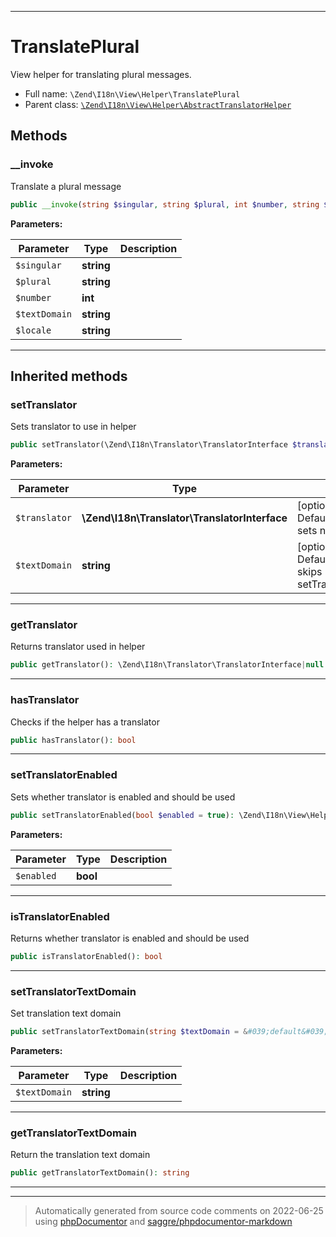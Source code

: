 ***

# TranslatePlural

View helper for translating plural messages.



* Full name: `\Zend\I18n\View\Helper\TranslatePlural`
* Parent class: [`\Zend\I18n\View\Helper\AbstractTranslatorHelper`](./AbstractTranslatorHelper.md)




## Methods


### __invoke

Translate a plural message

```php
public __invoke(string $singular, string $plural, int $number, string $textDomain = null, string $locale = null): string
```








**Parameters:**

| Parameter | Type | Description |
|-----------|------|-------------|
| `$singular` | **string** |  |
| `$plural` | **string** |  |
| `$number` | **int** |  |
| `$textDomain` | **string** |  |
| `$locale` | **string** |  |




***


## Inherited methods


### setTranslator

Sets translator to use in helper

```php
public setTranslator(\Zend\I18n\Translator\TranslatorInterface $translator = null, string $textDomain = null): \Zend\I18n\View\Helper\AbstractTranslatorHelper
```








**Parameters:**

| Parameter | Type | Description |
|-----------|------|-------------|
| `$translator` | **\Zend\I18n\Translator\TranslatorInterface** | [optional] translator.<br />Default is null, which sets no translator. |
| `$textDomain` | **string** | [optional] text domain<br />Default is null, which skips setTranslatorTextDomain |




***

### getTranslator

Returns translator used in helper

```php
public getTranslator(): \Zend\I18n\Translator\TranslatorInterface|null
```











***

### hasTranslator

Checks if the helper has a translator

```php
public hasTranslator(): bool
```











***

### setTranslatorEnabled

Sets whether translator is enabled and should be used

```php
public setTranslatorEnabled(bool $enabled = true): \Zend\I18n\View\Helper\AbstractTranslatorHelper
```








**Parameters:**

| Parameter | Type | Description |
|-----------|------|-------------|
| `$enabled` | **bool** |  |




***

### isTranslatorEnabled

Returns whether translator is enabled and should be used

```php
public isTranslatorEnabled(): bool
```











***

### setTranslatorTextDomain

Set translation text domain

```php
public setTranslatorTextDomain(string $textDomain = &#039;default&#039;): \Zend\I18n\View\Helper\AbstractTranslatorHelper
```








**Parameters:**

| Parameter | Type | Description |
|-----------|------|-------------|
| `$textDomain` | **string** |  |




***

### getTranslatorTextDomain

Return the translation text domain

```php
public getTranslatorTextDomain(): string
```











***


***
> Automatically generated from source code comments on 2022-06-25 using [phpDocumentor](http://www.phpdoc.org/) and [saggre/phpdocumentor-markdown](https://github.com/Saggre/phpDocumentor-markdown)
